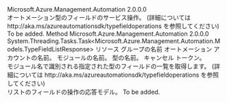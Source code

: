 <Type Name="ITypeFieldOperations" FullName="Microsoft.Azure.Management.Automation.ITypeFieldOperations">
  <TypeSignature Language="C#" Value="public interface ITypeFieldOperations" />
  <TypeSignature Language="ILAsm" Value=".class public interface auto ansi abstract ITypeFieldOperations" />
  <TypeSignature Language="DocId" Value="T:Microsoft.Azure.Management.Automation.ITypeFieldOperations" />
  <TypeSignature Language="VB.NET" Value="Public Interface ITypeFieldOperations" />
  <TypeSignature Language="F#" Value="type ITypeFieldOperations = interface" />
  <AssemblyInfo>
    <AssemblyName>Microsoft.Azure.Management.Automation</AssemblyName>
    <AssemblyVersion>2.0.0.0</AssemblyVersion>
  </AssemblyInfo>
  <Interfaces />
  <Docs>
    <summary>
            オートメーション型のフィールドのサービス操作。  (詳細については http://aka.ms/azureautomationsdk/typefieldoperations を参照してください)
            </summary>
    <remarks>To be added.</remarks>
  </Docs>
  <Members>
    <Member MemberName="ListAsync">
      <MemberSignature Language="C#" Value="public System.Threading.Tasks.Task&lt;Microsoft.Azure.Management.Automation.Models.TypeFieldListResponse&gt; ListAsync (string resourceGroupName, string automationAccount, string moduleName, string typeName, System.Threading.CancellationToken cancellationToken);" />
      <MemberSignature Language="ILAsm" Value=".method public hidebysig newslot virtual instance class System.Threading.Tasks.Task`1&lt;class Microsoft.Azure.Management.Automation.Models.TypeFieldListResponse&gt; ListAsync(string resourceGroupName, string automationAccount, string moduleName, string typeName, valuetype System.Threading.CancellationToken cancellationToken) cil managed" />
      <MemberSignature Language="DocId" Value="M:Microsoft.Azure.Management.Automation.ITypeFieldOperations.ListAsync(System.String,System.String,System.String,System.String,System.Threading.CancellationToken)" />
      <MemberSignature Language="F#" Value="abstract member ListAsync : string * string * string * string * System.Threading.CancellationToken -&gt; System.Threading.Tasks.Task&lt;Microsoft.Azure.Management.Automation.Models.TypeFieldListResponse&gt;" Usage="iTypeFieldOperations.ListAsync (resourceGroupName, automationAccount, moduleName, typeName, cancellationToken)" />
      <MemberType>Method</MemberType>
      <AssemblyInfo>
        <AssemblyName>Microsoft.Azure.Management.Automation</AssemblyName>
        <AssemblyVersion>2.0.0.0</AssemblyVersion>
      </AssemblyInfo>
      <ReturnValue>
        <ReturnType>System.Threading.Tasks.Task&lt;Microsoft.Azure.Management.Automation.Models.TypeFieldListResponse&gt;</ReturnType>
      </ReturnValue>
      <Parameters>
        <Parameter Name="resourceGroupName" Type="System.String" />
        <Parameter Name="automationAccount" Type="System.String" />
        <Parameter Name="moduleName" Type="System.String" />
        <Parameter Name="typeName" Type="System.String" />
        <Parameter Name="cancellationToken" Type="System.Threading.CancellationToken" />
      </Parameters>
      <Docs>
        <param name="resourceGroupName">
            リソース グループの名前
            </param>
        <param name="automationAccount">
            オートメーション アカウントの名前。
            </param>
        <param name="moduleName">
            モジュールの名前。
            </param>
        <param name="typeName">
            型の名前。
            </param>
        <param name="cancellationToken">
            キャンセル トークン。
            </param>
        <summary>
            モジュール名で識別される指定された型のフィールドの一覧を取得します。  (詳細については http://aka.ms/azureautomationsdk/typefieldoperations を参照してください)
            </summary>
        <returns>
            リストのフィールドの操作の応答モデル。
            </returns>
        <remarks>To be added.</remarks>
      </Docs>
    </Member>
  </Members>
</Type>